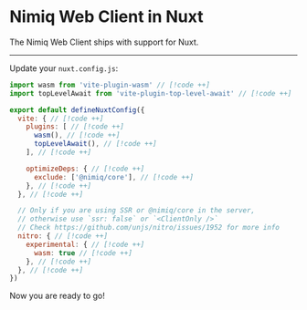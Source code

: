 # Nimiq Web Client in Nuxt

The Nimiq Web Client ships with support for Nuxt.

---

<!--@include: ./_installation-vite.md-->

Update your `nuxt.config.js`:

```javascript
import wasm from 'vite-plugin-wasm' // [!code ++]
import topLevelAwait from 'vite-plugin-top-level-await' // [!code ++]

export default defineNuxtConfig({
  vite: { // [!code ++]
    plugins: [ // [!code ++]
      wasm(), // [!code ++]
      topLevelAwait(), // [!code ++]
    ], // [!code ++]

    optimizeDeps: { // [!code ++]
      exclude: ['@nimiq/core'], // [!code ++]
    }, // [!code ++]
  }, // [!code ++]

  // Only if you are using SSR or @nimiq/core in the server,
  // otherwise use `ssr: false` or `<ClientOnly />`
  // Check https://github.com/unjs/nitro/issues/1952 for more info
  nitro: { // [!code ++]
    experimental: { // [!code ++]
      wasm: true // [!code ++]
    }, // [!code ++]
  }, // [!code ++]
})
```

Now you are ready to go!

<!--@include: ../_demo.md-->

<!--@include: ./_contribute.md-->
